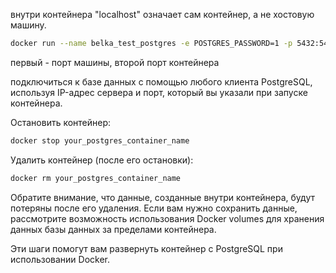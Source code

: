 внутри контейнера "localhost" означает сам контейнер, а не хостовую машину.

```sh
docker run --name belka_test_postgres -e POSTGRES_PASSWORD=1 -p 5432:5432 -d postgres
```

первый - порт машины, второй порт контейнера


подключиться к базе данных с помощью любого клиента PostgreSQL, используя IP-адрес сервера и порт, который вы указали при запуске контейнера.

   Остановить контейнер:

   ```sh
   docker stop your_postgres_container_name
   ```

   Удалить контейнер (после его остановки):

   ```sh
   docker rm your_postgres_container_name
   ```

Обратите внимание, что данные, созданные внутри контейнера, будут потеряны после его удаления. Если вам нужно сохранить данные, рассмотрите возможность использования Docker volumes для хранения данных базы данных за пределами контейнера.

Эти шаги помогут вам развернуть контейнер с PostgreSQL при использовании Docker.